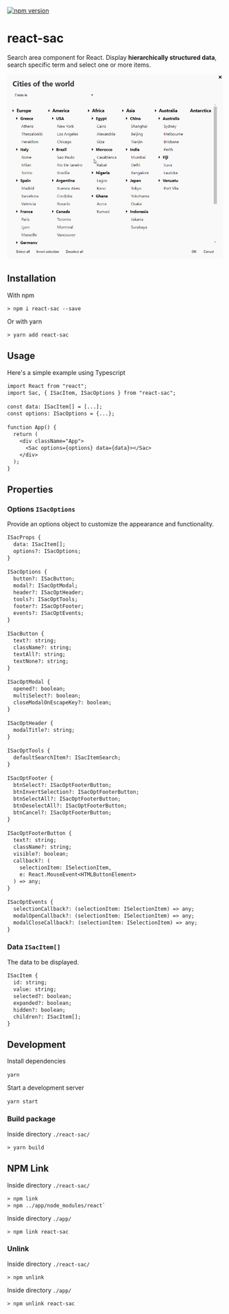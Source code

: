 [![npm version](https://badge.fury.io/js/react-sac.svg)](https://badge.fury.io/js/react-sac)

# react-sac
Search area component for React. Display **hierarchically structured data**, search specific term and select one or more items.

![Component functionality](https://github.com/kapantzak/react-sac/blob/develop/resources/ui.gif)

## Installation

With npm

	> npm i react-sac --save

Or with yarn

	> yarn add react-sac

## Usage

Here's a simple example using Typescript

	import React from "react";
	import Sac, { ISacItem, ISacOptions } from "react-sac";

	const data: ISacItem[] = [...];
	const options: ISacOptions = {...};

	function App() {
	  return (
	    <div className="App">
	      <Sac options={options} data={data}></Sac>
	    </div>
	  );
	}

## Properties

### Options `ISacOptions`

Provide an options object to customize the appearance and functionality.

	ISacProps {
	  data: ISacItem[];
	  options?: ISacOptions;
	}
	
	ISacOptions {
	  button?: ISacButton;
	  modal?: ISacOptModal;
	  header?: ISacOptHeader;
	  tools?: ISacOptTools;
	  footer?: ISacOptFooter;
	  events?: ISacOptEvents;
	}
	
	ISacButton {
	  text?: string;
	  className?: string;
	  textAll?: string;
	  textNone?: string;
	}
	
	ISacOptModal {
	  opened?: boolean;
	  multiSelect?: boolean;
	  closeModalOnEscapeKey?: boolean;
	}
	
	ISacOptHeader {
	  modalTitle?: string;
	}
	
	ISacOptTools {
	  defaultSearchItem?: ISacItemSearch;
	}
	
	ISacOptFooter {
	  btnSelect?: ISacOptFooterButton;
	  btnInvertSelection?: ISacOptFooterButton;
	  btnSelectAll?: ISacOptFooterButton;
	  btnDeselectAll?: ISacOptFooterButton;
	  btnCancel?: ISacOptFooterButton;
	}
	
	ISacOptFooterButton {
	  text?: string;
	  className?: string;
	  visible?: boolean;
	  callback?: (
	    selectionItem: ISelectionItem,
	    e: React.MouseEvent<HTMLButtonElement>
	  ) => any;
	}
	
	ISacOptEvents {
	  selectionCallback?: (selectionItem: ISelectionItem) => any;
	  modalOpenCallback?: (selectionItem: ISelectionItem) => any;
	  modalCloseCallback?: (selectionItem: ISelectionItem) => any;
	}

### Data `ISacItem[]`

The data to be displayed.

	ISacItem {
	  id: string;
	  value: string;
	  selected?: boolean;
	  expanded?: boolean;
	  hidden?: boolean;
	  children?: ISacItem[];
	}

## Development

Install dependencies

`yarn`

Start a development server

`yarn start`

### Build package

Inside directory `./react-sac/`

	> yarn build

## NPM Link

Inside directory `./react-sac/`

	> npm link
	> npm ../app/node_modules/react`

Inside directory `./app/`

	> npm link react-sac

### Unlink

Inside directory `./react-sac/`

	> npm unlink

Inside directory `./app/`

	> npm unlink react-sac



